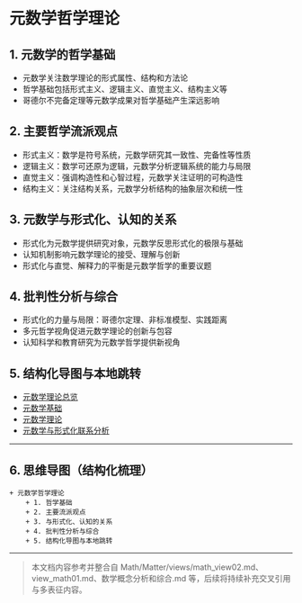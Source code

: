 # 元数学哲学理论

## 1. 元数学的哲学基础

- 元数学关注数学理论的形式属性、结构和方法论
- 哲学基础包括形式主义、逻辑主义、直觉主义、结构主义等
- 哥德尔不完备定理等元数学成果对哲学基础产生深远影响

## 2. 主要哲学流派观点

- 形式主义：数学是符号系统，元数学研究其一致性、完备性等性质
- 逻辑主义：数学可还原为逻辑，元数学分析逻辑系统的能力与局限
- 直觉主义：强调构造性和心智过程，元数学关注证明的可构造性
- 结构主义：关注结构关系，元数学分析结构的抽象层次和统一性

## 3. 元数学与形式化、认知的关系

- 形式化为元数学提供研究对象，元数学反思形式化的极限与基础
- 认知机制影响元数学理论的接受、理解与创新
- 形式化与直觉、解释力的平衡是元数学哲学的重要议题

## 4. 批判性分析与综合

- 形式化的力量与局限：哥德尔定理、非标准模型、实践距离
- 多元哲学视角促进元数学理论的创新与包容
- 认知科学和教育研究为元数学哲学提供新视角

## 5. 结构化导图与本地跳转

- [元数学理论总览](./00-元数学理论总览.md)
- [元数学基础](./01-元数学基础.md)
- [元数学理论](./02-元数学理论.md)
- [元数学与形式化联系分析](./04-元数学与形式化联系分析.md)

---

## 6. 思维导图（结构化梳理）

```text
+ 元数学哲学理论
    + 1. 哲学基础
    + 2. 主要流派观点
    + 3. 与形式化、认知的关系
    + 4. 批判性分析与综合
    + 5. 结构化导图与本地跳转
```

---

> 本文档内容参考并整合自 Math/Matter/views/math_view02.md、view_math01.md、数学概念分析和综合.md 等，后续将持续补充交叉引用与多表征内容。
